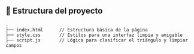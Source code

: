## 📁 Estructura del proyecto

```plaintext
.
├── index.html      // Estructura básica de la página
├── style.css       // Estilos para una interfaz limpia y amigable
├── script.js       // Lógica para clasificar el triángulo y limpiar campos
